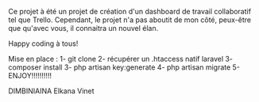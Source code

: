 Ce projet à été un projet de création d'un dashboard de travail collaboratif tel que Trello.
Cependant, le projet n'a pas aboutit de mon côté, peux-être que qu'avec vous, il connaitra un nouvel élan.

Happy coding à tous!

Mise en place :
1- git clone
2- récupérer un .htaccess natif laravel
3- composer install
3- php artisan key:generate
4- php artisan migrate
5- ENJOY!!!!!!!!!!

DIMBINIAINA Elkana Vinet
